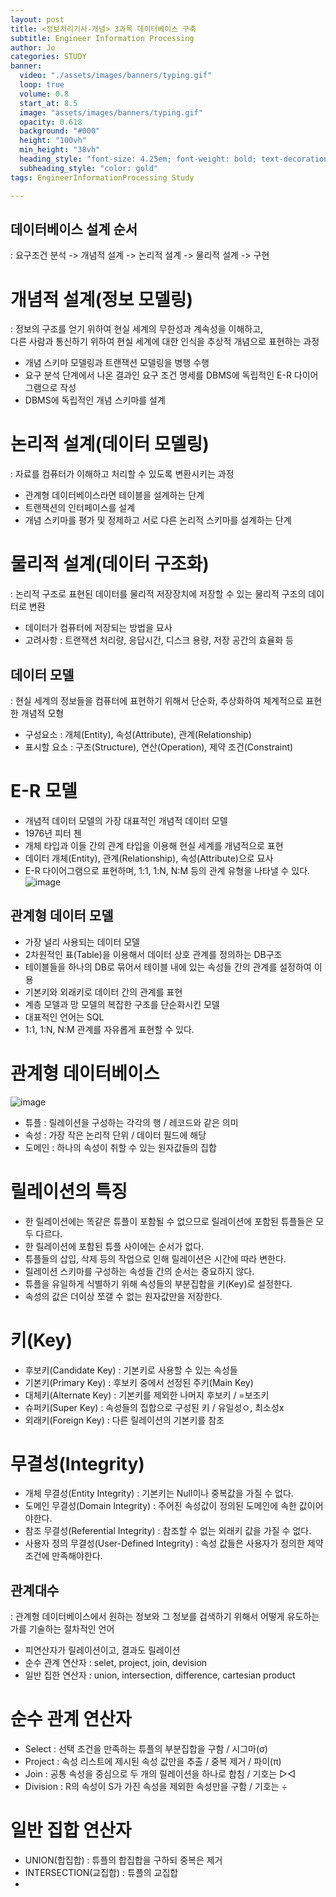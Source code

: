 ```yaml
---
layout: post
title: <정보처리기사-개념> 3과목 데이터베이스 구축
subtitle: Engineer Information Processing
author: Jo
categories: STUDY
banner:
  video: "./assets/images/banners/typing.gif"
  loop: true
  volume: 0.8
  start_at: 8.5
  image: "assets/images/banners/typing.gif"
  opacity: 0.618
  background: "#000"
  height: "100vh"
  min_height: "38vh"
  heading_style: "font-size: 4.25em; font-weight: bold; text-decoration: underline"
  subheading_style: "color: gold"
tags: EngineerInformationProcessing Study

---
```



## 데이터베이스 설계 순서
: 요구조건 분석 -> 개념적 설계 -> 논리적 설계 -> 물리적 설계 -> 구현

# 개념적 설계(정보 모델링)
: 정보의 구조를 얻기 위하여 현실 세계의 무한성과 계속성을 이해하고, <br>
  다른 사람과 통신하기 위하여 현실 세계에 대한 인식을 추상적 개념으로 표현하는 과정
- 개념 스키마 모델링과 트랜잭션 모델링을 병행 수행
- 요구 분석 단계에서 나온 결과인 요구 조건 명세를 DBMS에 독립적인 E-R 다이어그램으로 작성
- DBMS에 독립적인 개념 스키마를 설계

# 논리적 설계(데이터 모델링)
: 자료를 컴퓨터가 이해하고 처리할 수 있도록 변환시키는 과정
- 관계형 데이터베이스라면 테이블을 설계하는 단계
- 트랜잭션의 인터페이스를 설계
- 개념 스키마를 평가 및 정제하고 서로 다른 논리적 스키마를 설계하는 단계

# 물리적 설계(데이터 구조화)
: 논리적 구조로 표현된 데이터를 물리적 저장장치에 저장할 수 있는 물리적 구조의 데이터로 변환
- 데이터가 컴퓨터에 저장되는 방법을 묘사
- 고려사항 : 트랜잭션 처리량, 응답시간, 디스크 용량, 저장 공간의 효율화 등

## 데이터 모델
: 현실 세계의 정보들을 컴퓨터에 표현하기 위해서 단순화, 추상화하여 체계적으로 표현한 개념적 모형
- 구성요소 : 개체(Entity), 속성(Attribute), 관계(Relationship)
- 표시할 요소 : 구조(Structure), 연산(Operation), 제약 조건(Constraint)

# E-R 모델
- 개념적 데이터 모델의 가장 대표적인 개념적 데이터 모델
- 1976년 피터 첸
- 개체 타입과 이들 간의 관계 타입을 이용해 현실 세계를 개념적으로 표현
- 데이터 개체(Entity), 관계(Relationship), 속성(Attribute)으로 묘사
- E-R 다이어그램으로 표현하며, 1:1, 1:N, N:M 등의 관계 유형을 나타낼 수 있다.
   ![image](https://github.com/CheeseYoung/Cheeseyoung.github.io/assets/132384527/e7170637-d468-4a45-82dc-6d6a6eca3e6f)

## 관계형 데이터 모델
- 가장 널리 사용되는 데이터 모델
- 2차원적인 표(Table)을 이용해서 데이터 상호 관계를 정의하는 DB구조
- 테이블들을 하나의 DB로 묶어서 테이블 내에 있는 속성들 간의 관계를 설정하여 이용
- 기본키와 외래키로 데이터 간의 관계를 표현
- 계층 모델과 망 모델의 복잡한 구조를 단순화시킨 모델
- 대표적인 언어는 SQL
- 1:1, 1:N, N:M 관계를 자유롭게 표현할 수 있다.

# 관계형 데이터베이스
![image](https://github.com/CheeseYoung/Cheeseyoung.github.io/assets/132384527/2ccbc17b-cb9c-44ce-ab5e-93021b2ab9a1)
- 튜플 : 릴레이션을 구성하는 각각의 행 / 레코드와 같은 의미
- 속성 : 가장 작은 논리적 단위 / 데이터 필드에 해당
- 도메인 : 하나의 속성이 취할 수 있는 원자값들의 집합

# 릴레이션의 특징
- 한 릴레이션에는 똑같은 튜플이 포함될 수 없으므로 릴레이션에 포함된 튜플들은 모두 다르다.
- 한 릴레이션에 포함된 튜플 사이에는 순서가 없다.
- 튜플들의 삽입, 삭제 등의 작업으로 인해 릴레이션은 시간에 따라 변한다.
- 릴레이션 스키마를 구성하는 속성들 간의 순서는 중요하지 않다.
- 튜플을 유일하게 식별하기 위해 속성들의 부분집합을 키(Key)로 설정한다.
- 속성의 값은 더이상 쪼갤 수 없는 원자값만을 저장한다.

# 키(Key)
- 후보키(Candidate Key) : 기본키로 사용할 수 있는 속성들
- 기본키(Primary Key) : 후보키 중에서 선정된 주키(Main Key)
- 대체키(Alternate Key) : 기본키를 제외한 나머지 후보키 / =보조키
- 슈퍼키(Super Key) : 속성들의 집합으로 구성된 키 / 유일성ㅇ, 최소성x
- 외래키(Foreign Key) : 다른 릴레이션의 기본키를 참조

# 무결성(Integrity)
- 개체 무결성(Entity Integrity) : 기본키는 Null이나 중복값을 가질 수 없다.
- 도메인 무결성(Domain Integrity) : 주어진 속성값이 정의된 도메인에 속한 값이어야한다.
- 참조 무결성(Referential Integrity) : 참조할 수 없는 외래키 값을 가질 수 없다.
- 사용자 정의 무결성(User-Defined Integrity) : 속성 값들은 사용자가 정의한 제약조건에 만족해야한다.

## 관계대수
: 관계형 데이터베이스에서 원하는 정보와 그 정보를 검색하기 위해서 어떻게 유도하는가를 기술하는 절차적인 언어
- 피연산자가 릴레이션이고, 결과도 릴레이션
- 순수 관계 연산자 : selet, project, join, devision
- 일반 집한 연산자 : union, intersection, difference, cartesian product

# 순수 관계 연산자
- Select : 선택 조건을 만족하는 튜플의 부분집합을 구함 / 시그마(σ)
- Project : 속성 리스트에 제시된 속성 값만을 추출 / 중복 제거 / 파이(π)
- Join : 공통 속성을 중심으로 두 개의 릴레이션을 하나로 합침 / 기호는 ▷◁
- Division : R의 속성이 S가 가진 속성을 제외한 속성만을 구함 / 기호는 ÷

# 일반 집합 연산자
- UNION(합집합) : 튜플의 합집합을 구하되 중복은 제거
- INTERSECTION(교집합) : 튜플의 교집합
- 












